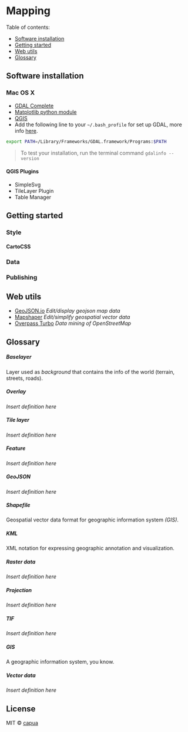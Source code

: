 # Mapping

Table of contents:
- [Software installation](#software-installation)
- [Getting started](#getting-started)
- [Web utils](#web-utils)
- [Glossary](#glossary)
 
## Software installation

### Mac OS X

- [GDAL Complete](http://www.kyngchaos.com/software/frameworks#gdal_complete)
- [Matplotlib python module](http://www.kyngchaos.com/software/python#matplotlib)
- [QGIS](http://www.kyngchaos.com/software/qgis)
- Add the following line to your `~/.bash_profile` for set up GDAL, more info [here](https://www.mapbox.com/tilemill/docs/guides/gdal/).

```sh
export PATH=/Library/Frameworks/GDAL.framework/Programs:$PATH
```

> To test your installation, run the terminal command `gdalinfo --version`

#### QGIS Plugins

- SimpleSvg
- TileLayer Plugin
- Table Manager

## Getting started

### Style

#### CartoCSS

### Data

### Publishing

## Web utils

- [GeoJSON.io](http://www.mapshaper.org/) *Edit/display geojson map data*
- [Mapshaper](http://www.mapshaper.org/) *Edit/simplify geospatial vector data*
- [Overpass Turbo](http://overpass-turbo.eu/) *Data mining of OpenStreetMap*

## Glossary

##### Baselayer

Layer used as *background* that contains the info of the world (terrain, streets, roads).

##### Overlay
*Insert definition here*

##### Tile layer
*Insert definition here*

##### Feature
*Insert definition here*

##### GeoJSON
*Insert definition here*

##### Shapefile

 Geospatial vector data format for geographic information system *(GIS)*.

##### KML

 XML notation for expressing geographic annotation and visualization.

##### Raster data
*Insert definition here*

##### Projection
*Insert definition here*

##### TIF
*Insert definition here*

##### GIS

A geographic information system, you know.

##### Vector data
*Insert definition here*


## License
MIT © [capua](https://github.com/capua)
